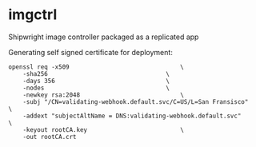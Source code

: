# imgctrl
Shipwright image controller packaged as a replicated app

Generating self signed certificate for deployment:

```
openssl req -x509 								\
	-sha256									\
	-days 356								\
	-nodes									\
	-newkey rsa:2048							\
	-subj "/CN=validating-webhook.default.svc/C=US/L=San Fransisco"		\
	-addext "subjectAltName = DNS:validating-webhook.default.svc"		\
	-keyout rootCA.key							\
	-out rootCA.crt
```
